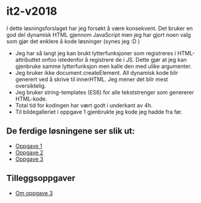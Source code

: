 # it2-v2018
I dette løsningsforslaget har jeg forsøkt å være konsekvent. Det bruker en god del dynamisk HTML gjennom JavaScript men jeg har gjort noen valg som gjør det enklere å kode løsninger (synes jeg :D )

* Jeg har så langt jeg kan brukt lytterfunksjoner som registreres i HTML-attributtet onfoo istedenfor å registrere de i JS. Dette gjør at jeg kan gjenbruke samme lytterfunksjon men kalle den med ulike argumenter. 
* Jeg bruker ikke document.createElement. All dynamisk kode blir generert ved å skrive til innerHTML. Jeg mener det blir mest oversiktelig. 
* Jeg bruker string-templates (ES6) for alle tekststrenger som genererer HTML-kode. 
* Total tid for kodingen har vært godt i underkant av 4h.
* Til bildegalleriet i oppgave 1 gjenbrukte jeg kode jeg hadde fra før. 

## De ferdige løsningene ser slik ut:
* [Oppgave 1](https://johanhake.github.io/it2-v2018/index.html)
* [Oppgave 2](https://johanhake.github.io/it2-v2018/program.html)
* [Oppgave 3](https://johanhake.github.io/it2-v2018/quiz.html)

## Tilleggsoppgaver
* [Om oppgave 3](om_oppgave3.md)